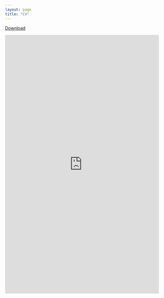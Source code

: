 ```yaml
---
layout: page
title: "CV"
---
```

[Download](CV_Vrooman_September_2025.pdf)

<embed src="https://acevrooman.github.io/CV_Vrooman_September_2025.pdf" width="100%" height="850px" type="application/pdf" />


